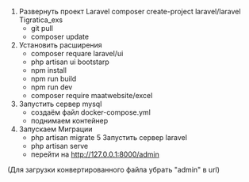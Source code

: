 1. Развернуть проект Laravel
    composer create-project laravel/laravel Tigratica_exs
    - git pull
    - composer update
2. Установить расширения
    - composer requare laravel/ui
    - php artisan ui bootstarp
    - npm install
    - npm run build
    - npm run dev
    - composer require maatwebsite/excel
3. Запустить сервер mysql
    - создаём файл docker-compose.yml
    - поднимаем контейнер
4. Запускаем Миграции
    - php artisan migrate
5 Запустить сервер laravel
    - php artisan serve
    - перейти на http://127.0.0.1:8000/admin

(Для загрузки конвертированного файла убрать "admin" в url)

 
